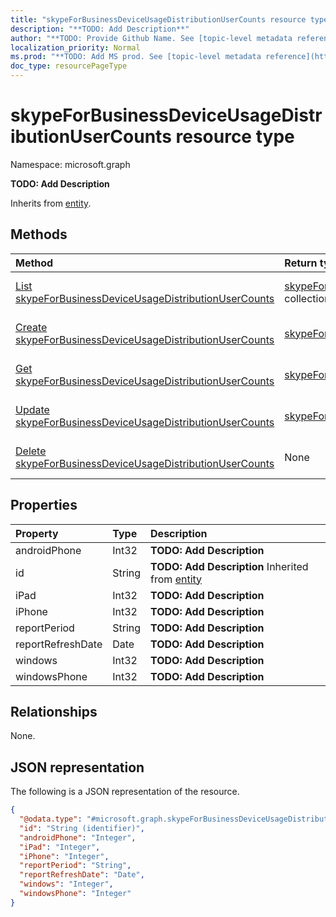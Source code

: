 ```yaml
---
title: "skypeForBusinessDeviceUsageDistributionUserCounts resource type"
description: "**TODO: Add Description**"
author: "**TODO: Provide Github Name. See [topic-level metadata reference](https://msgo.azurewebsites.net/add/document/guidelines/metadata.html#topic-level-metadata)**"
localization_priority: Normal
ms.prod: "**TODO: Add MS prod. See [topic-level metadata reference](https://msgo.azurewebsites.net/add/document/guidelines/metadata.html#topic-level-metadata)**"
doc_type: resourcePageType
---
```


# skypeForBusinessDeviceUsageDistributionUserCounts resource type

Namespace: microsoft.graph



**TODO: Add Description**


Inherits from [entity](../resources/entity.md).

## Methods
|Method|Return type|Description|
|:---|:---|:---|
|[List skypeForBusinessDeviceUsageDistributionUserCounts](../api/skypeforbusinessdeviceusagedistributionusercounts-list.md)|[skypeForBusinessDeviceUsageDistributionUserCounts](../resources/skypeforbusinessdeviceusagedistributionusercounts.md) collection|Get a list of the [skypeForBusinessDeviceUsageDistributionUserCounts](../resources/skypeforbusinessdeviceusagedistributionusercounts.md) objects and their properties.|
|[Create skypeForBusinessDeviceUsageDistributionUserCounts](../api/skypeforbusinessdeviceusagedistributionusercounts-create.md)|[skypeForBusinessDeviceUsageDistributionUserCounts](../resources/skypeforbusinessdeviceusagedistributionusercounts.md)|Create a new [skypeForBusinessDeviceUsageDistributionUserCounts](../resources/skypeforbusinessdeviceusagedistributionusercounts.md) object.|
|[Get skypeForBusinessDeviceUsageDistributionUserCounts](../api/skypeforbusinessdeviceusagedistributionusercounts-get.md)|[skypeForBusinessDeviceUsageDistributionUserCounts](../resources/skypeforbusinessdeviceusagedistributionusercounts.md)|Read the properties and relationships of a [skypeForBusinessDeviceUsageDistributionUserCounts](../resources/skypeforbusinessdeviceusagedistributionusercounts.md) object.|
|[Update skypeForBusinessDeviceUsageDistributionUserCounts](../api/skypeforbusinessdeviceusagedistributionusercounts-update.md)|[skypeForBusinessDeviceUsageDistributionUserCounts](../resources/skypeforbusinessdeviceusagedistributionusercounts.md)|Update the properties of a [skypeForBusinessDeviceUsageDistributionUserCounts](../resources/skypeforbusinessdeviceusagedistributionusercounts.md) object.|
|[Delete skypeForBusinessDeviceUsageDistributionUserCounts](../api/skypeforbusinessdeviceusagedistributionusercounts-delete.md)|None|Deletes a [skypeForBusinessDeviceUsageDistributionUserCounts](../resources/skypeforbusinessdeviceusagedistributionusercounts.md) object.|

## Properties
|Property|Type|Description|
|:---|:---|:---|
|androidPhone|Int32|**TODO: Add Description**|
|id|String|**TODO: Add Description** Inherited from [entity](../resources/entity.md)|
|iPad|Int32|**TODO: Add Description**|
|iPhone|Int32|**TODO: Add Description**|
|reportPeriod|String|**TODO: Add Description**|
|reportRefreshDate|Date|**TODO: Add Description**|
|windows|Int32|**TODO: Add Description**|
|windowsPhone|Int32|**TODO: Add Description**|

## Relationships
None.

## JSON representation
The following is a JSON representation of the resource.
<!-- {
  "blockType": "resource",
  "keyProperty": "id",
  "@odata.type": "microsoft.graph.skypeForBusinessDeviceUsageDistributionUserCounts",
  "baseType": "microsoft.graph.entity",
  "openType": false
}
-->
``` json
{
  "@odata.type": "#microsoft.graph.skypeForBusinessDeviceUsageDistributionUserCounts",
  "id": "String (identifier)",
  "androidPhone": "Integer",
  "iPad": "Integer",
  "iPhone": "Integer",
  "reportPeriod": "String",
  "reportRefreshDate": "Date",
  "windows": "Integer",
  "windowsPhone": "Integer"
}
```

